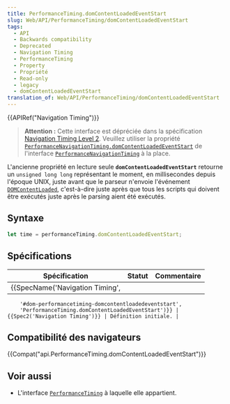 ```yaml
---
title: PerformanceTiming.domContentLoadedEventStart
slug: Web/API/PerformanceTiming/domContentLoadedEventStart
tags:
  - API
  - Backwards compatibility
  - Deprecated
  - Navigation Timing
  - PerformanceTiming
  - Property
  - Propriété
  - Read-only
  - legacy
  - domContentLoadedEventStart
translation_of: Web/API/PerformanceTiming/domContentLoadedEventStart
---
```

{{APIRef("Navigation Timing")}}

> **Attention :** Cette interface est dépréciée dans la spécification [Navigation Timing Level 2](https://w3c.github.io/navigation-timing/#obsolete). Veuillez utiliser la propriété [`PerformanceNavigationTiming.domContentLoadedEventStart`](/fr/docs/Web/API/PerformanceNavigationTiming/domContentLoadedEventStart) de l'interface [`PerformanceNavigationTiming`](/fr/docs/Web/API/PerformanceNavigationTiming) à la place.

L'ancienne propriété en lecture seule **`domContentLoadedEventStart`** retourne un `unsigned long long` représentant le moment, en millisecondes depuis l'époque UNIX, juste avant que le parseur n'envoie l'événement [`DOMContentLoaded`](/fr/docs/Web/API/Document/DOMContentLoaded_event), c'est-à-dire juste après que tous les scripts qui doivent être exécutés juste après le parsing aient été exécutés.

## Syntaxe

```js
let time = performanceTiming.domContentLoadedEventStart;
```

## Spécifications

| Spécification                                                                                                                                                                                            | Statut                                   | Commentaire          |
| -------------------------------------------------------------------------------------------------------------------------------------------------------------------------------------------------------- | ---------------------------------------- | -------------------- |
| {{SpecName('Navigation Timing',
        '#dom-performancetiming-domcontentloadedeventstart',
        'PerformanceTiming.domContentLoadedEventStart')}} | {{Spec2('Navigation Timing')}} | Définition initiale. |

## Compatibilité des navigateurs

{{Compat("api.PerformanceTiming.domContentLoadedEventStart")}}

## Voir aussi

- L'interface [`PerformanceTiming`](/fr/docs/Web/API/PerformanceTiming) à laquelle elle appartient.
